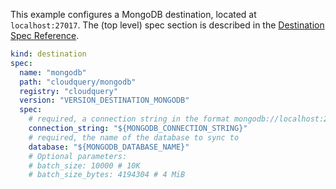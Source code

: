 This example configures a MongoDB destination, located at `localhost:27017`. The (top level) spec section is described in the [Destination Spec Reference](/docs/reference/destination-spec).

```yaml copy
kind: destination
spec:
  name: "mongodb"
  path: "cloudquery/mongodb"
  registry: "cloudquery"
  version: "VERSION_DESTINATION_MONGODB"
  spec:
    # required, a connection string in the format mongodb://localhost:27017
    connection_string: "${MONGODB_CONNECTION_STRING}"
    # required, the name of the database to sync to
    database: "${MONGODB_DATABASE_NAME}"
    # Optional parameters:
    # batch_size: 10000 # 10K
    # batch_size_bytes: 4194304 # 4 MiB
```
